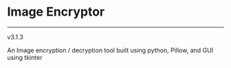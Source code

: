# Image Encryptor

***
v3.1.3

An Image encryption / decryption tool built using python, Pillow, and GUI using tkinter